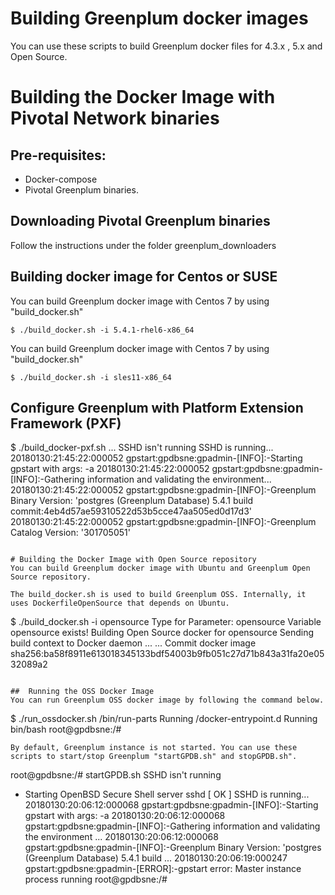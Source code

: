 # Building Greenplum docker images
You can use these scripts to build Greenplum docker files for 4.3.x , 5.x and Open Source.


# Building the Docker Image with Pivotal Network binaries
## Pre-requisites:
- Docker-compose
- Pivotal Greenplum binaries.

## Downloading Pivotal Greenplum binaries
Follow the instructions under the folder greenplum_downloaders

## Building docker image for Centos or SUSE
You can build Greenplum docker image with Centos 7 by using "build_docker.sh"
```
$ ./build_docker.sh -i 5.4.1-rhel6-x86_64
```

You can build Greenplum docker image with Centos 7 by using "build_docker.sh"
```
$ ./build_docker.sh -i sles11-x86_64
```
## Configure Greenplum with Platform Extension Framework (PXF)

$ ./build_docker-pxf.sh
...
SSHD isn't running
SSHD is running...
20180130:21:45:22:000052 gpstart:gpdbsne:gpadmin-[INFO]:-Starting gpstart with args: -a
20180130:21:45:22:000052 gpstart:gpdbsne:gpadmin-[INFO]:-Gathering information and validating the environment...
20180130:21:45:22:000052 gpstart:gpdbsne:gpadmin-[INFO]:-Greenplum Binary Version: 'postgres (Greenplum Database) 5.4.1 build commit:4eb4d57ae59310522d53b5cce47aa505ed0d17d3'
20180130:21:45:22:000052 gpstart:gpdbsne:gpadmin-[INFO]:-Greenplum Catalog Version: '301705051'
```

# Building the Docker Image with Open Source repository
You can build Greenplum docker image with Ubuntu and Greenplum Open Source repository.

The build_docker.sh is used to build Greenplum OSS. Internally, it uses DockerfileOpenSource that depends on Ubuntu.
```
$ ./build_docker.sh -i opensource
Type for Parameter: opensource
Variable opensource exists!
Building Open Source docker for opensource
Sending build context to Docker daemon ...
...
Commit docker image
sha256:ba58f8911e613018345133bdf54003b9fb051c27d71b843a31fa20e0532089a2
```

##  Running the OSS Docker Image
You can run Greenplum OSS docker image by following the command below.
```
$ ./run_ossdocker.sh
/bin/run-parts
Running /docker-entrypoint.d
Running bin/bash
root@gpdbsne:/#
```
By default, Greenplum instance is not started. You can use these scripts to start/stop Greenplum "startGPDB.sh" and stopGPDB.sh".

```
root@gpdbsne:/# startGPDB.sh
SSHD isn't running
 * Starting OpenBSD Secure Shell server sshd                                 [ OK ]
SSHD is running...
20180130:20:06:12:000068 gpstart:gpdbsne:gpadmin-[INFO]:-Starting gpstart with args: -a
20180130:20:06:12:000068 gpstart:gpdbsne:gpadmin-[INFO]:-Gathering information and validating the environment
...
20180130:20:06:12:000068 gpstart:gpdbsne:gpadmin-[INFO]:-Greenplum Binary Version: 'postgres (Greenplum Database) 5.4.1 build
...
20180130:20:06:19:000247 gpstart:gpdbsne:gpadmin-[ERROR]:-gpstart error: Master instance process running
root@gpdbsne:/#
```
